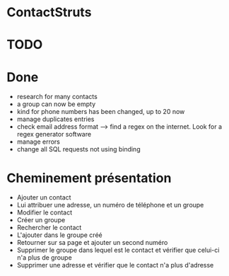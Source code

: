 # ContactStruts

# TODO

# Done
- research for many contacts
- a group can now be empty
- kind for phone numbers has been changed, up to 20 now
- manage duplicates entries
- check email address format --> find a regex on the internet. Look for a regex generator software
- manage errors
- change all SQL requests not using binding

# Cheminement présentation

- Ajouter un contact
- Lui attribuer une adresse, un numéro de téléphone et un groupe
- Modifier le contact
- Créer un groupe
- Rechercher le contact
- L'ajouter dans le groupe créé
- Retourner sur sa page et ajouter un second numéro
- Supprimer le groupe dans lequel est le contact et vérifier que celui-ci n'a plus de groupe
- Supprimer une adresse et vérifier que le contact n'a plus d'adresse
